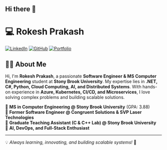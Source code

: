 ## Hi there 👋

<!--
**Rokesh28/Rokesh28** is a ✨ _special_ ✨ repository because its `README.md` (this file) appears on your GitHub profile.

Here are some ideas to get you started:

- 🔭 I’m currently working on ...
- 🌱 I’m currently learning ...
- 👯 I’m looking to collaborate on ...
- 🤔 I’m looking for help with ...
- 💬 Ask me about ...
- 📫 How to reach me: ...
- 😄 Pronouns: ...
- ⚡ Fun fact: ...
-->
# 💻 Rokesh Prakash

[![LinkedIn](https://img.shields.io/badge/LinkedIn-blue?logo=linkedin&style=for-the-badge)](https://linkedin.com/in/rokeshprakash)
[![GitHub](https://img.shields.io/badge/GitHub-black?logo=github&style=for-the-badge)](https://github.com/Rokesh28)
[![Portfolio](https://img.shields.io/badge/Portfolio-green?logo=internetexplorer&style=for-the-badge)](https://rokesh28.github.io/)

## 👨‍💻 About Me

Hi, I'm **Rokesh Prakash**, a passionate **Software Engineer & MS Computer Engineering** student at **Stony Brook University**. My expertise lies in **.NET, C#, Python, Cloud Computing, AI, and Distributed Systems**. With hands-on experience in **Azure, Kubernetes, CI/CD, and Microservices**, I love solving complex problems and building scalable solutions.  

🔹 **MS in Computer Engineering @ Stony Brook University** (GPA: 3.88)  
🔹 **Former Software Engineer @ Congruent Solutions & SVP Laser Technologies**  
🔹 **Graduate Teaching Assistant (C & C++ Lab) @ Stony Brook University**  
🔹 **AI, DevOps, and Full-Stack Enthusiast**  

---
💡 *Always learning, innovating, and building scalable systems!* 🚀  
